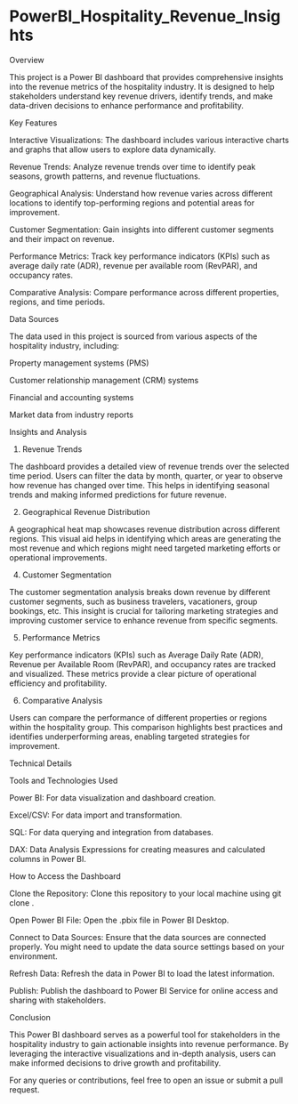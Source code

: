 # PowerBI_Hospitality_Revenue_Insights
Overview

This project is a Power BI dashboard that provides comprehensive insights into the revenue metrics of the hospitality industry. It is designed to help stakeholders understand key revenue drivers, identify trends, and make data-driven decisions to enhance performance and profitability.

Key Features

Interactive Visualizations: The dashboard includes various interactive charts and graphs that allow users to explore data dynamically.

Revenue Trends: Analyze revenue trends over time to identify peak seasons, growth patterns, and revenue fluctuations.

Geographical Analysis: Understand how revenue varies across different locations to identify top-performing regions and potential areas for improvement.

Customer Segmentation: Gain insights into different customer segments and their impact on revenue.

Performance Metrics: Track key performance indicators (KPIs) such as average daily rate (ADR), revenue per available room (RevPAR), and occupancy rates.

Comparative Analysis: Compare performance across different properties, regions, and time periods.

Data Sources

The data used in this project is sourced from various aspects of the hospitality industry, including:

Property management systems (PMS)

Customer relationship management (CRM) systems

Financial and accounting systems

Market data from industry reports


Insights and Analysis

1. Revenue Trends
   
The dashboard provides a detailed view of revenue trends over the selected time period. Users can filter the data by month, quarter, or year to observe how revenue has changed over time. This helps in identifying seasonal trends and making informed predictions for future revenue.

2. Geographical Revenue Distribution
   
A geographical heat map showcases revenue distribution across different regions. This visual aid helps in identifying which areas are generating the most revenue and which regions might need targeted marketing efforts or operational improvements.

4. Customer Segmentation
   
The customer segmentation analysis breaks down revenue by different customer segments, such as business travelers, vacationers, group bookings, etc. This insight is crucial for tailoring marketing strategies and improving customer service to enhance revenue from specific segments.

5. Performance Metrics
   
Key performance indicators (KPIs) such as Average Daily Rate (ADR), Revenue per Available Room (RevPAR), and occupancy rates are tracked and visualized. These metrics provide a clear picture of operational efficiency and profitability.

6. Comparative Analysis
   
Users can compare the performance of different properties or regions within the hospitality group. This comparison highlights best practices and identifies underperforming areas, enabling targeted strategies for improvement.

Technical Details

Tools and Technologies Used

Power BI: For data visualization and dashboard creation.

Excel/CSV: For data import and transformation.

SQL: For data querying and integration from databases.

DAX: Data Analysis Expressions for creating measures and calculated columns in Power BI.

How to Access the Dashboard

Clone the Repository: Clone this repository to your local machine using git clone <repository-url>.

Open Power BI File: Open the .pbix file in Power BI Desktop.

Connect to Data Sources: Ensure that the data sources are connected properly. You might need to update the data source settings based on your environment.

Refresh Data: Refresh the data in Power BI to load the latest information.

Publish: Publish the dashboard to Power BI Service for online access and sharing with stakeholders.

Conclusion

This Power BI dashboard serves as a powerful tool for stakeholders in the hospitality industry to gain actionable insights into revenue performance. By leveraging the interactive visualizations and in-depth analysis, users can make informed decisions to drive growth and profitability.

For any queries or contributions, feel free to open an issue or submit a pull request.
